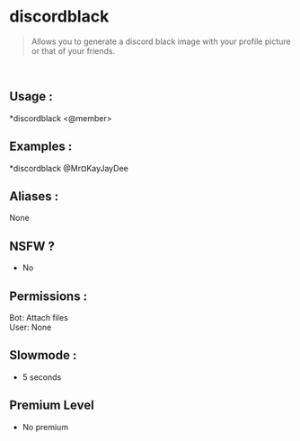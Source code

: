 # discordblack

> Allows you to generate a discord black image with your profile picture or that of your friends.

<br>

## Usage :

*discordblack <@member>

## Examples :

*discordblack @Mr¤KayJayDee

## Aliases :

None

## NSFW ?

- No

## Permissions :

Bot: Attach files
<br>
User: None

## Slowmode :

- 5 seconds

## Premium Level

- No premium